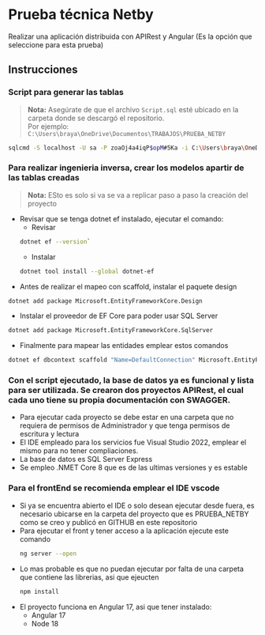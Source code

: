 # Prueba técnica Netby
Realizar una aplicación distribuida con APIRest y Angular (Es la opción que seleccione para esta prueba)

## Instrucciones
### Script para generar las tablas
> **Nota:** Asegúrate de que el archivo `Script.sql` esté ubicado en la carpeta donde se descargó el repositorio.  
> Por ejemplo:  
> `C:\Users\braya\OneDrive\Documentos\TRABAJOS\PRUEBA_NETBY`
```bash
sqlcmd -S localhost -U sa -P zoaOj4a4iqP$opM#5Ka -i C:\Users\braya\OneDrive\Documentos\TRABAJOS\PRUEBA_NETBY\Script.sql
```
### Para realizar ingenieria inversa, crear los modelos apartir de las tablas creadas
> **Nota:** ESto es solo si va se va a replicar paso a paso la creación del proyecto
- Revisar que se tenga dotnet ef instalado, ejecutar el comando:
	- Revisar
	```bash
	dotnet ef --version`
 	```
	- Instalar
	```bash
	dotnet tool install --global dotnet-ef
 	```
- Antes de realizar el mapeo con scaffold, instalar el paquete design
```bash
dotnet add package Microsoft.EntityFrameworkCore.Design
```
- Instalar el proveedor de EF Core para poder usar SQL Server
```bash
dotnet add package Microsoft.EntityFrameworkCore.SqlServer
```
- Finalmente para mapear las entidades emplear estos comandos
```bash
dotnet ef dbcontext scaffold "Name=DefaultConnection" Microsoft.EntityFrameworkCore.SqlServer --schema PRODUCTO --schema SUJETO --schema TRANSACCION --output-dir Entidades --context-dir BaseDatos --context BaseDatosContext --project Core/Core.csproj --startup-project ProductosAPI/ProductosAPI.csproj --force --no-pluralize --force
```

### Con el script ejecutado, la base de datos ya es funcional y lista para ser utilizada. Se crearon dos proyectos APIRest, el cual cada uno tiene su propia documentación con SWAGGER.
- Para ejecutar cada proyecto se debe estar en una carpeta que no requiera de permisos de Administrador y que tenga permisos de escritura y lectura
- El IDE empleado para los servicios fue Visual Studio 2022, emplear el mismo para no tener compliaciones.
- La base de datos es SQL Server Express
- Se empleo .NMET Core 8 que es de las ultimas versiones y es estable

### Para el frontEnd se recomienda emplear el IDE vscode
- Si ya se encuentra abierto el IDE o solo desean ejecutar desde fuera, es necesario ubicarse en la carpeta del proyecto que es PRUEBA_NETBY como se creo y publicó en GITHUB en este repositorio
- Para ejecutar el front y tener acceso a la aplicación ejecute este comando
  ```bash
  ng server --open
  ```
- Lo mas probable es que no puedan ejecutar por falta de una carpeta que contiene las librerias, asi que ejeucten
  ```bash
  npm install
  ```
- El proyecto funciona en Angular 17, asi que tener instalado:
	- Angular 17
 	- Node 18
  
